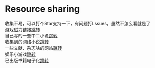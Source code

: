 # Resource sharing
 收集不易，可以打个Star支持一下，有问题打Lssues，虽然不怎么看就是了<br>
游戏磁力链接[跳转](https://github.com/HarayamaRese/Resource_sharing/tree/main/Magnetic_link)<br>
自己写的一些中二小说[跳转](https://github.com/HarayamaRese/Resource_sharing/tree/main/Wrote_it_yourself)<br>
收集到的网络小说[跳转](https://github.com/HarayamaRese/Resource_sharing/tree/main/gather)<br>
一些文献、杂志啥的网站[跳转](https://github.com/HarayamaRese/Resource_sharing/tree/main/literature)<br>
娱乐小游戏[跳转](https://github.com/HarayamaRese/Resource_sharing/tree/main/MiniGames)<br>
已出版书籍电子化[跳转](https://github.com/HarayamaRese/Resource_sharing/tree/main/Digitization_of_physical_books)
